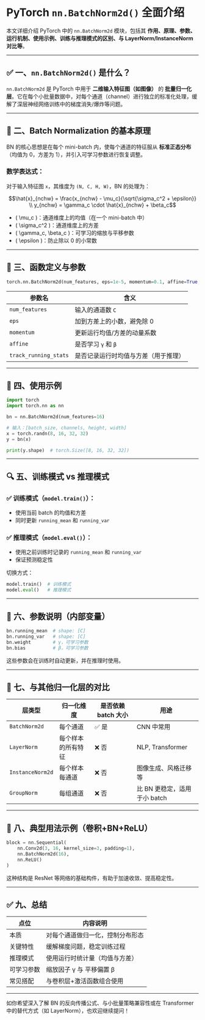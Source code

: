
# PyTorch `nn.BatchNorm2d()` 全面介绍

本文详细介绍 PyTorch 中的 `nn.BatchNorm2d` 模块，包括其 **作用、原理、参数、运行机制、使用示例、训练与推理模式的区别、与 LayerNorm/InstanceNorm 对比等**。

---

## ✅ 一、`nn.BatchNorm2d()` 是什么？

`nn.BatchNorm2d` 是 PyTorch 中用于 **二维输入特征图（如图像）** 的 **批量归一化层**。它在每个小批量数据中，对每个通道（channel）进行独立的标准化处理，缓解了深层神经网络训练中的梯度消失/爆炸等问题。

---

## 🧠 二、Batch Normalization 的基本原理

BN 的核心思想是在每个 mini-batch 内，使每个通道的特征服从 **标准正态分布**（均值为 0，方差为 1），并引入可学习参数进行恢复调整。

### 数学表达式：

对于输入特征图 `x`，其维度为 `(N, C, H, W)`，BN 的处理为：

```math
\hat{x}_{nchw} = \frac{x_{nchw} - \mu_c}{\sqrt{\sigma_c^2 + \epsilon}} \\
y_{nchw} = \gamma_c \cdot \hat{x}_{nchw} + \beta_c
```

- \( \mu_c \)：通道维度上的均值（在一个 mini-batch 中）
- \( \sigma_c^2 \)：通道维度上的方差
- \( \gamma_c, \beta_c \)：可学习的缩放与平移参数
- \( \epsilon \)：防止除以 0 的小常数

---

## 🔧 三、函数定义与参数

```python
torch.nn.BatchNorm2d(num_features, eps=1e-5, momentum=0.1, affine=True, track_running_stats=True)
```

| 参数名                | 含义 |
|-----------------------|------|
| `num_features`        | 输入的通道数 `C` |
| `eps`                 | 加到方差上的小数，避免除 0 |
| `momentum`            | 更新运行均值/方差的动量系数 |
| `affine`              | 是否学习 `γ` 和 `β` |
| `track_running_stats` | 是否记录运行时均值与方差（用于推理） |

---

## 📘 四、使用示例

```python
import torch
import torch.nn as nn

bn = nn.BatchNorm2d(num_features=16)

# 输入：[batch_size, channels, height, width]
x = torch.randn(8, 16, 32, 32)
y = bn(x)

print(y.shape)  # torch.Size([8, 16, 32, 32])
```

---

## 🔍 五、训练模式 vs 推理模式

### ✅ 训练模式（`model.train()`）：
- 使用当前 batch 的均值和方差
- 同时更新 `running_mean` 和 `running_var`

### ✅ 推理模式（`model.eval()`）：
- 使用之前训练时记录的 `running_mean` 和 `running_var`
- 保证预测稳定性

切换方式：

```python
model.train()  # 训练模式
model.eval()   # 推理模式
```

---

## 🧪 六、参数说明（内部变量）

```python
bn.running_mean  # shape: [C]
bn.running_var   # shape: [C]
bn.weight        # γ，可学习参数
bn.bias          # β，可学习参数
```

这些参数会在训练时自动更新，并在推理时使用。

---

## 🔁 七、与其他归一化层的对比

| 层类型          | 归一化维度      | 是否依赖 batch 大小 | 用途                          |
|-----------------|------------------|----------------------|-------------------------------|
| `BatchNorm2d`   | 每个通道         | ✅ 是                | CNN 中常用                   |
| `LayerNorm`     | 每个样本的所有特征 | ❌ 否               | NLP, Transformer              |
| `InstanceNorm2d`| 每个样本每通道   | ❌ 否                | 图像生成、风格迁移等         |
| `GroupNorm`     | 每组通道         | ❌ 否                | 比 BN 更稳定，适用于小 batch |

---

## 🎯 八、典型用法示例（卷积+BN+ReLU）

```python
block = nn.Sequential(
    nn.Conv2d(3, 16, kernel_size=3, padding=1),
    nn.BatchNorm2d(16),
    nn.ReLU()
)
```

这种结构是 ResNet 等网络的基础构件，有助于加速收敛、提高稳定性。

---

## ✅ 九、总结

| 点位         | 内容说明                            |
|--------------|-------------------------------------|
| 本质         | 对每个通道做归一化，控制分布形态     |
| 关键特性     | 缓解梯度问题，稳定训练过程           |
| 推理模式     | 使用运行时统计量（均值与方差）       |
| 可学习参数   | 缩放因子 γ 与 平移偏置 β             |
| 常见搭配     | 与卷积层+激活函数组合使用            |

---

如你希望深入了解 BN 的反向传播公式、与小批量策略兼容性或在 Transformer 中的替代方式（如 LayerNorm），也欢迎继续提问！
